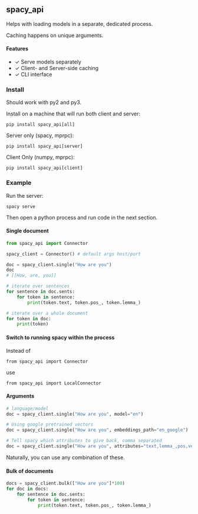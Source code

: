 ## spacy_api

Helps with loading models in a separate, dedicated process.

Caching happens on unique arguments.

#### Features

- ✓ Serve models separately
- ✓ Client- and Server-side caching
- ✓ CLI interface

### Install

Should work with py2 and py3.

Install on a machine that will run both client and server:

    pip install spacy_api[all]

Server only (spacy, mprpc):

    pip install spacy_api[server]

Client Only (numpy, mprpc):

    pip install spacy_api[client]

### Example

Run the server:

    spacy serve

Then open a python process and run code in the next section.

#### Single document

```python
from spacy_api import Connector

spacy_client = Connector() # default args host/port

doc = spacy_client.single("How are you")
doc
# [[How, are, you]]

# iterate over sentences
for sentence in doc.sents:
    for token in sentence:
        print(token.text, token.pos_, token.lemma_)

# iterate over a whole document
for token in doc:
    print(token)
```

#### Switch to running spacy within the process

Instead of

    from spacy_api import Connector

use

    from spacy_api import LocalConnector

#### Arguments

```python
# language/model
doc = spacy_client.single("How are you", model="en")

# Using google pretrained vectors
doc = spacy_client.single("How are you", embeddings_path="en_google")

# Tell spacy which attributes to give back, comma separated
doc = spacy_client.single("How are you", attributes="text,lemma_,pos,vector")
```

Naturally, you can use any combination of these.

#### Bulk of documents

```python
docs = spacy_client.bulk(["How are you"]*100)
for doc in docs:
    for sentence in doc.sents:
        for token in sentence:
            print(token.text, token.pos_, token.lemma_)

```

